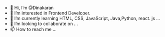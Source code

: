 - 👋 Hi, I’m @Dinakaran
- 👀 I’m interested in Frontend Developer.   
- 🌱 I’m currently learning HTML, CSS, JavaScript, Java,Python, react. js ...
- 💞️ I’m looking to collaborate on ...
- 📫 How to reach me ...

<!---
Dinakaran2020/Dinakaran2020 is a ✨ special ✨ repository because its `README.md` (this file) appears on your GitHub profile.
You can click the Preview link to take a look at your changes.
--->
